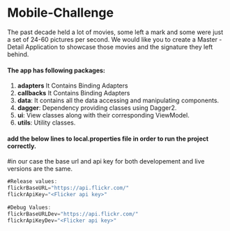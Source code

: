 # Mobile-Challenge

The past decade held a lot of movies, some left a mark and some were just a set of 24-60
pictures per second. We would like you to create a Master - Detail Application to showcase
those movies and the signature they left behind.


#### The app has following packages:
1. **adapters** It Contains Binding Adapters
2. **callbacks** It Contains Binding Adapters
3. **data**: It contains all the data accessing and manipulating components.
4. **dagger**: Dependency providing classes using Dagger2.
5. **ui**: View classes along with their corresponding ViewModel.
6. **utils**: Utility classes.

#### add the below lines to local.properties file in order to run the project correctly.
#in our case the base url and api key for both developement and live versions are the same.


```gradle
#Release values:
flickrBaseURL="https://api.flickr.com/"
flickrApiKey="<Flicker api key>"
  
#Debug Values:
flickrBaseURLDev="https://api.flickr.com/"
flickrApiKeyDev="<Flicker api key>"

```
